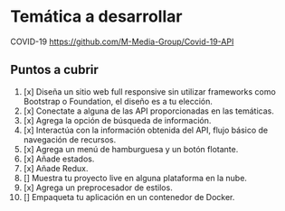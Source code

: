 # Temática a desarrollar
COVID-19
https://github.com/M-Media-Group/Covid-19-API


## Puntos a cubrir
1. [x] Diseña un sitio web full responsive sin utilizar frameworks como Bootstrap o Foundation, el diseño es a tu elección.
2. [x] Conectate a alguna de las API proporcionadas en las temáticas.
3. [x] Agrega la opción de búsqueda de información.
4. [x] Interactúa con la información obtenida del API, flujo básico de navegación de recursos.
5. [x] Agrega un menú de hamburguesa y un botón flotante.
6. [x] Añade estados.
7. [x] Añade Redux.
8. [] Muestra tu proyecto live en alguna plataforma en la nube.
9. [x] Agrega un preprocesador de estilos.
10. [] Empaqueta tu aplicación en un contenedor de Docker.